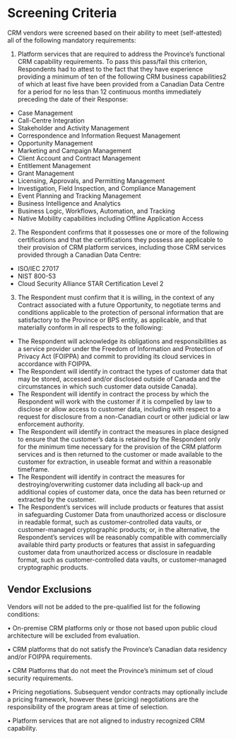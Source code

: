 # Screening Criteria

CRM vendors were screened based on their ability to meet (self-attested) all of the following mandatory
requirements:
1. Platform services that are required to address the Province’s functional CRM capability
requirements. To pass this pass/fail this criterion, Respondents had to attest to the fact that they
have experience providing a minimum of ten of the following CRM business capabilities2 of which at
least five have been provided from a Canadian Data Centre for a period for no less than 12 continuous
months immediately preceding the date of their Response:
- Case Management
- Call-Centre Integration
- Stakeholder and Activity Management
- Correspondence and Information Request Management
- Opportunity Management
- Marketing and Campaign Management
- Client Account and Contract Management
- Entitlement Management
- Grant Management
- Licensing, Approvals, and Permitting Management
- Investigation, Field Inspection, and Compliance Management
- Event Planning and Tracking Management
- Business Intelligence and Analytics
- Business Logic, Workflows, Automation, and Tracking
- Native Mobility capabilities including Offline Application Access

2. The Respondent confirms that it possesses one or more of the following certifications and that
the certifications they possess are applicable to their provision of CRM platform services,
including those CRM services provided through a Canadian Data Centre:
- ISO/IEC 27017
- NIST 800-53
- Cloud Security Alliance STAR Certification Level 2

3. The Respondent must confirm that it is willing, in the context of any Contract associated with a future
Opportunity, to negotiate terms and conditions applicable to the protection of personal information
that are satisfactory to the Province or BPS entity, as applicable, and that materially conform in all
respects to the following:
- The Respondent will acknowledge its obligations and responsibilities as a service
provider under the Freedom of Information and Protection of Privacy Act (FOIPPA) and
commit to providing its cloud services in accordance with FOIPPA.
- The Respondent will identify in contract the types of customer data that may be stored,
accessed and/or disclosed outside of Canada and the circumstances in which such customer data outside Canada).
- The Respondent will identify in contract the process by which the Respondent will work
with the customer if it is compelled by law to disclose or allow access to customer data,
including with respect to a request for disclosure from a non-Canadian court or other
judicial or law enforcement authority.
- The Respondent will identify in contract the measures in place designed to ensure that the customer’s data is retained by the Respondent only for the minimum time necessary
for the provision of the CRM platform services and is then returned to the customer or
made available to the customer for extraction, in useable format and within a
reasonable timeframe.
- The Respondent will identify in contract the measures for destroying/overwriting
customer data including all back-up and additional copies of customer data, once the
data has been returned or extracted by the customer.
- The Respondent’s services will include products or features that assist in safeguarding
Customer Data from unauthorized access or disclosure in readable format, such as
customer-controlled data vaults, or customer-managed cryptographic products; or, in the alternative, the Respondent’s services will be reasonably compatible with
commercially available third party products or features that assist in safeguarding customer data from unauthorized access or disclosure in readable format, such as
customer-controlled data vaults, or customer-managed cryptographic products.


## Vendor Exclusions

Vendors will not be added to the pre-qualified list for the following conditions:

• On-premise CRM platforms only or those not based upon public cloud architecture will be excluded from evaluation.

• CRM platforms that do not satisfy the Province’s Canadian data residency and/or FOIPPA requirements.

• CRM Platforms that do not meet the Province’s minimum set of cloud security requirements.

• Pricing negotiations. Subsequent vendor contracts may optionally include a pricing framework, however these (pricing) negotiations are the responsibility of the program areas at time of
selection.

• Platform services that are not aligned to industry recognized CRM capability.